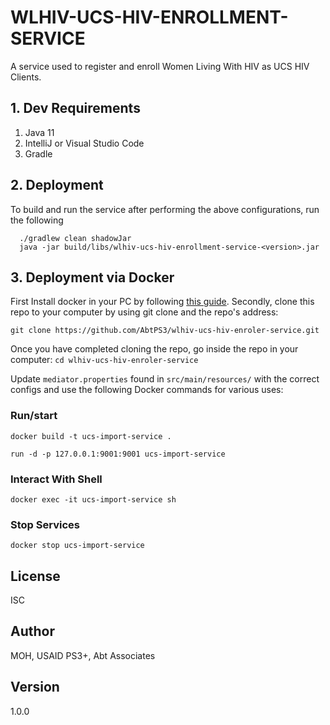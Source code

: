 # WLHIV-UCS-HIV-ENROLLMENT-SERVICE

A service used to register and enroll Women Living With HIV as UCS HIV Clients.

## 1. Dev Requirements

1. Java 11
2. IntelliJ or Visual Studio Code
3. Gradle

## 2. Deployment

To build and run the service after performing the above configurations, run the following

```
  ./gradlew clean shadowJar
  java -jar build/libs/wlhiv-ucs-hiv-enrollment-service-<version>.jar
```


## 3. Deployment via Docker

First Install docker in your PC by following [this guide](https://docs.docker.com/engine/install/). Secondly, clone this repo to your computer by using git clone and the repo's address:

`git clone https://github.com/AbtPS3/wlhiv-ucs-hiv-enroler-service.git`

Once you have completed cloning the repo, go inside the repo in your computer: `cd wlhiv-ucs-hiv-enroler-service` 

Update `mediator.properties` found in `src/main/resources/` with the correct configs and use the following Docker commands for various uses:

### Run/start
`docker build -t ucs-import-service .`

`run -d -p 127.0.0.1:9001:9001 ucs-import-service`


### Interact With Shell

`docker exec -it ucs-import-service sh`

### Stop Services

`docker stop ucs-import-service`

## License

ISC

## Author

MOH, USAID PS3+, Abt Associates

## Version

1.0.0
